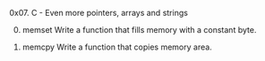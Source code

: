 0x07. C - Even more pointers, arrays and strings

0. memset
Write a function that fills memory with a constant byte.

1. memcpy
Write a function that copies memory area.
